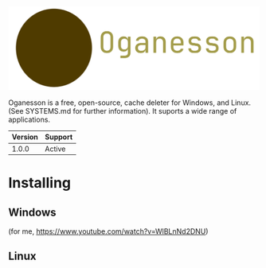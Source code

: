 ![Oganesson Logo](./assets/Oganesson.png)

Oganesson is a free, open-source, cache deleter for Windows, and Linux. (See SYSTEMS.md for further information). It suports a wide range of applications. 

| Version | Support |
|---------|---------|
|  1.0.0  |  Active |

# Installing

## Windows

(for me, https://www.youtube.com/watch?v=WlBLnNd2DNU)

## Linux











